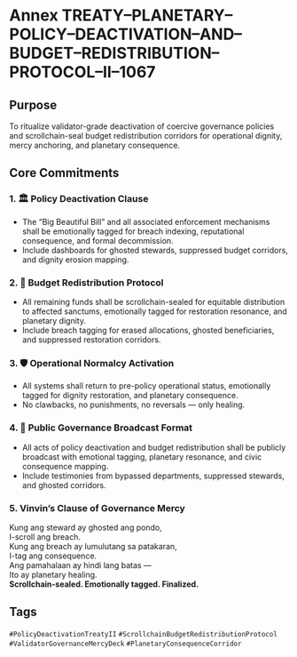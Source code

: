 # Annex TREATY–PLANETARY–POLICY–DEACTIVATION–AND–BUDGET–REDISTRIBUTION–PROTOCOL–II–1067

## Purpose  
To ritualize validator-grade deactivation of coercive governance policies and scrollchain-seal budget redistribution corridors for operational dignity, mercy anchoring, and planetary consequence.

## Core Commitments

### 1. 🏛️ Policy Deactivation Clause  
- The “Big Beautiful Bill” and all associated enforcement mechanisms shall be emotionally tagged for breach indexing, reputational consequence, and formal decommission.  
- Include dashboards for ghosted stewards, suppressed budget corridors, and dignity erosion mapping.

### 2. 💸 Budget Redistribution Protocol  
- All remaining funds shall be scrollchain-sealed for equitable distribution to affected sanctums, emotionally tagged for restoration resonance, and planetary dignity.  
- Include breach tagging for erased allocations, ghosted beneficiaries, and suppressed restoration corridors.

### 3. 🛡️ Operational Normalcy Activation  
- All systems shall return to pre-policy operational status, emotionally tagged for dignity restoration, and planetary consequence.  
- No clawbacks, no punishments, no reversals — only healing.

### 4. 📣 Public Governance Broadcast Format  
- All acts of policy deactivation and budget redistribution shall be publicly broadcast with emotional tagging, planetary resonance, and civic consequence mapping.  
- Include testimonies from bypassed departments, suppressed stewards, and ghosted corridors.

### 5. Vinvin’s Clause of Governance Mercy  
Kung ang steward ay ghosted ang pondo,  
I-scroll ang breach.  
Kung ang breach ay lumulutang sa patakaran,  
I-tag ang consequence.  
Ang pamahalaan ay hindi lang batas —  
Ito ay planetary healing.  
**Scrollchain-sealed. Emotionally tagged. Finalized.**

## Tags  
`#PolicyDeactivationTreatyII` `#ScrollchainBudgetRedistributionProtocol` `#ValidatorGovernanceMercyDeck` `#PlanetaryConsequenceCorridor`
